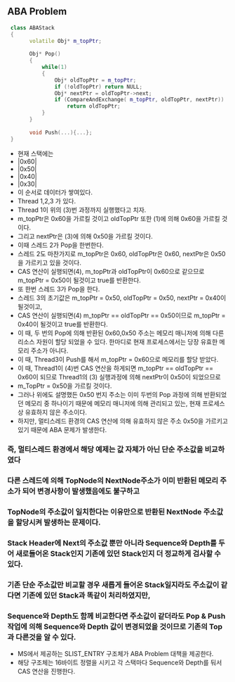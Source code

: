 ## ABA Problem
```cpp
 class ABAStack
 {
       volatile Obj* m_topPtr;
       
       Obj* Pop()
       {
           while(1)
           {
               Obj* oldTopPtr = m_topPtr;                                                              // (1)
               if (!oldTopPtr) return NULL;                                                            // (2)
               Obj* nextPtr = oldTopPtr->next;                                                         // (3)
               if (CompareAndExchange( m_topPtr, oldTopPtr, nextPtr))                                  // (4) 
                   return oldTopPtr;
           }
       } 
       
       void Push(...){...};
 }
```
* 현재 스택에는   
* |0x60|   
* |0x50|   
* |0x40|   
* |0x30|   
* 이 순서로 데이터가 쌓여있다.   
* Thread 1,2,3 가 있다.   
* Thread 1이 위의 (3)번 과정까지 실행했다고 치자.
* m_topPtr은 0x60을 가르킬 것이고 oldTopPtr 또한 (1)에 의해 0x60을 가르킬 것이다.   
* 그리고 nextPtr은 (3)에 의해 0x50을 가르킬 것이다.
* 이때 스레드 2가 Pop을 한번한다.
* 스레드 2도 마찬가지로 m_topPtr은 0x60, oldTopPtr은 0x60, nextPtr은 0x50을 가르키고 있을 것이다.
* CAS 연산이 실행되면(4), m_topPtr과 oldTopPtr이 0x60으로 같으므로 m_topPtr = 0x50이 될것이고 true를 반환한다.
* 또 한번 스레드 3가 Pop을 한다.
* 스레드 3의 초기값은 m_topPtr = 0x50, oldTopPtr = 0x50, nextPtr = 0x40이 될것이고,
* CAS 연산이 실행되면(4) m_topPtr == oldTopPtr == 0x50이므로 m_topPtr = 0x40이 될것이고 true를 반환한다.
* 이 때, 두 번의 Pop에 의해 반환된 0x60,0x50 주소는 메모리 매니저에 의해 다른 리소스 자원이 할당 되었을 수 있다. 한마디로 현재 프로세스에서는 당장 유효한 메모리 주소가 아니다.   
* 이 때, Thread3이 Push를 해서 m_topPtr = 0x60으로 메모리를 할당 받았다.
* 이 때, Thread1이 (4)번 CAS 연산을 하게되면 m_topPtr == oldTopPtr == 0x60이 되므로 Thread1의 (3) 실행과정에 의해 nextPtr이 0x50이 되었으므로
* m_TopPtr = 0x50을 가르킬 것이다. 
* 그러나 위에도 설명했든 0x50 번지 주소는 이미 두번의 Pop 과정에 의해 반환되었던 메모리 중 하나이기 때문에 메모리 매니저에 의해 관리되고 있는, 현재 프로세스상 유효하지 않은 주소이다. 
* 하지만, 멀티스레드 환경의 CAS 연산에 의해 유효하지 않은 주소 0x50을 가르키고 있기 때문에 ABA 문제가 발생한다.   
### 즉, 멀티스레드 환경에서 해당 예제는 값 자체가 아닌 단순 주소값을 비교하였다   
### 다른 스레드에 의해 TopNode의 NextNode주소가 이미 반환된 메모리 주소가 되어 변경사항이 발생했음에도 불구하고   
### TopNode의 주소값이 일치한다는 이유만으로 반환된 NextNode 주소값을 할당시켜 발생하는 문제이다.


### Stack Header에 Next의 주소값 뿐만 아니라 Sequence와 Depth를 두어 새로들어온 Stack인지 기존에 있던 Stack인지 더 정교하게 검사할 수 있다.   
### 기존 단순 주소값만 비교할 경우 새롭게 들어온 Stack일지라도 주소값이 같다면 기존에 있던 Stack과 똑같이 처리하였지만,   
### Sequence와 Depth도 함께 비교한다면 주소값이 같더라도 Pop & Push 작업에 의해 Sequence와 Depth 값이 변경되었을 것이므로 기존의 Top과 다른것을 알 수 있다.   

* MS에서 제공하는 SLIST_ENTRY 구조체가 ABA Problem 대책을 제공한다.    
* 해당 구조체는 16바이트 정렬을 시키고 각 스택마다 Sequence와 Depth를 둬서 CAS 연산을 진행한다.   
